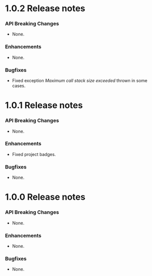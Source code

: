1.0.2 Release notes
=============================================================

### API Breaking Changes

* None.

### Enhancements

* None.

### Bugfixes

* Fixed exception *Maximum call stack size exceeded* thrown in some cases.

1.0.1 Release notes
=============================================================

### API Breaking Changes

* None.

### Enhancements

* Fixed project badges.

### Bugfixes

* None.

1.0.0 Release notes
=============================================================

### API Breaking Changes

* None.

### Enhancements

* None.

### Bugfixes

* None.
